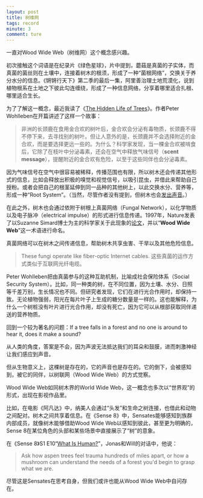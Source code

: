 ```yaml
---
layout: post
title: 树维网
tags: record
minute: 3
comment: ture
---
```

一直对Wood Wide Web（树维网）这个概念感兴趣。

初次接触这个词语是在纪录片《绿色星球》，片中提到，蘑菇是真菌的子实体，而真菌的菌丝则在土壤中，连接着树木的根须，形成了一种“菌根网络”，交换关于养分水分的信息。《锵锵行天下》第二季的最后一集，阿里善治理土地荒漠化，说到植物根系在土地之下彼此勾连缠绕，形成了一种信息网络，分享着哪里适合扎根、哪里适合生长。

为了了解这一概念，最近我读了《[The Hidden Life of Trees](https://www.goodreads.com/en/book/show/28256439)》。作者Peter Wohlleben在开篇讲述了这样一个故事：

>非洲的长颈鹿在食用金合欢的树叶后，金合欢会分泌有毒物质，长颈鹿不得不停下来，去寻找别的树叶。但让人意外的是，长颈鹿并不会选择附近的金合欢，而是要选择更远一些的。为什么？科学家发现，当一棵金合欢被啃食后，它除了在枝叶中分泌毒素，还会在空气中释放气味信号（**scent message**），提醒附近的金合欢有危险，以至于这些同伴也会分泌毒素。

因为气味信号在空气中很容易被稀释，传播范围也有限，所以树木还会传递其他形式的信息，比如会释放出积极的嗅觉和视觉信号，以吸引昆虫，并借此来帮助自己授粉。或者会把自己的根茎延伸到同一品种的其他树上，以此交换水分、营养等，形成一种“Root System”。（当然，尽管作者没有提到，但树木也会[发出声音](http://stdaily.com/index/kejixinwen/202303/68a823d872154289b9b59e47ca7ae887.shtml)。）

在此之外，树木也会通过依附于树根上真菌网络（Fungal Network），以化学物质以及电子脉冲（electrical impulse）的形式进行信息传递。1997年，Nature发表了以Suzanne Simard博士为主的科学家关于此现象的[论文](https://www.nature.com/articles/41557)，并以“**Wood Wide Web**”这一术语进行命名。

真菌网络可以在树木之间传递信息，帮助树木共享虫害、干旱以及其他危险信息。

>These fungi operate like fiber-optic Internet cables.
>这些真菌的运作方式类似于互联网光纤电缆。

Peter Wohlleben把由真菌参与的这种互助机制，比喻成社会保险体系（Social Security System）。比如，同一种类的树，在不同位置，因为土壤、水分、日照等千差万别，生长情况也不同。但研究者发现，它们在进行光合作用时，却保持一致。无论植物强弱，阳光在每片叶子上生成的糖分数量是一样的。这也能解释，为什么一个树桩没有叶片进行光合作用，却没有死亡，因为它可以从根部获取同伴递送的营养物质。

回到一个较为著名的问题：If a tree falls in a forest and no one is around to hear it, does it make a sound?

从人类的角度，答案是不会，因为声波无法抵达我们的耳朵和鼓膜，进而刺激神经让我们感应到声音。

但从生物意义上，这棵树是存在的，它的声音也是存在的。它的倒下，会被感知到，被它的同伴，以树联网（Wood Wide Web）的方式觉察。

Wood Wide Web如同树木界的World Wide Web，这一概念也多次以“世界观”的形式，出现在影视作品里。

比如，在电影《阿凡达》中，纳美人会通过“头发”和生命之树连接，也借此和动物之间配对。树木之间共享着信息。在《Sense 8》中，Sensates能够感知到族群内部成员，就像树木能够借助Wood Wide Web以感知到彼此，甚至更为明确的，Sense 8在某位角色的头部和某些场景中直接展示了“树”的意象。

在《Sense 8》S1 E10“[What Is Human?](https://www.imdb.com/title/tt3818892/characters/nm0004710)”，Jonas和Will的对话中，他说：

>Ask how aspen trees feel trauma hundreds of miles apart, or how a mushroom can understand the needs of a forest you'd begin to grasp what we are.

尽管这是Sensates在思考自身，但我们或许也能从Wood Wide Web中自问存在。
